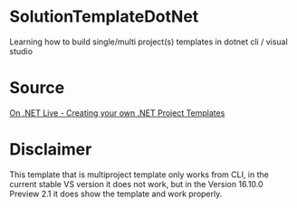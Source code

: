 # SolutionTemplateDotNet

Learning how to build single/multi project(s) templates in dotnet cli / visual studio

# Source

[On .NET Live - Creating your own .NET Project Templates](https://www.youtube.com/watch?v=H_pqfeRgTYw)

# Disclaimer

This template that is multiproject template only works from CLI, in the current stable VS version it does not work, but in the Version 16.10.0 Preview 2.1 it does show the template and work properly.
